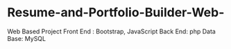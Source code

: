 # Resume-and-Portfolio-Builder-Web-
Web Based Project
Front End : Bootstrap, JavaScript
Back End: php
Data Base: MySQL
